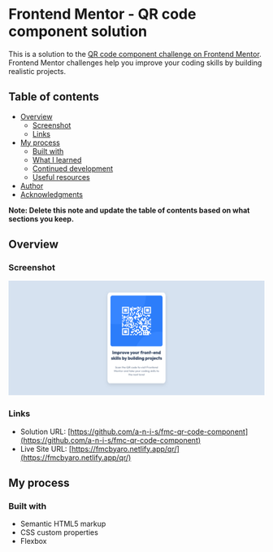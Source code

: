 # Frontend Mentor - QR code component solution

This is a solution to the [QR code component challenge on Frontend Mentor](https://www.frontendmentor.io/challenges/qr-code-component-iux_sIO_H). Frontend Mentor challenges help you improve your coding skills by building realistic projects. 

## Table of contents

- [Overview](#overview)
  - [Screenshot](#screenshot)
  - [Links](#links)
- [My process](#my-process)
  - [Built with](#built-with)
  - [What I learned](#what-i-learned)
  - [Continued development](#continued-development)
  - [Useful resources](#useful-resources)
- [Author](#author)
- [Acknowledgments](#acknowledgments)

**Note: Delete this note and update the table of contents based on what sections you keep.**

## Overview

### Screenshot

![screenshot](./screenshot.png)


### Links

- Solution URL: [https://github.com/a-n-i-s/fmc-qr-code-component](https://github.com/a-n-i-s/fmc-qr-code-component)
- Live Site URL: [https://fmcbyaro.netlify.app/qr/](https://fmcbyaro.netlify.app/qr/)

## My process

### Built with

- Semantic HTML5 markup
- CSS custom properties
- Flexbox





